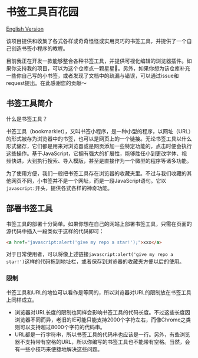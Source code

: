 # 书签工具百花园

[English Version](https://github.com/Adrian-Yan/Bookmarklets-Zoo/blob/master/README.md)

该项目提供和收集了各式各样或奇奇怪怪或实用灵巧的书签工具，并提供了一个自己创造书签小程序的教程。

目前我正在开发一款能够整合各种书签工具，并提供可视化编辑的浏览器插件。如果你支持我的项目，可以为这个仓库点一颗星星🌟。另外，如果你想为该仓库补充一些你自己写的小书签，或者发现了文档中的疏漏与错误，可以通过issue和request提出。在此感谢您的贡献～

## 书签工具简介

什么是书签工具？

书签工具（bookmarklet），又叫书签小程序，是一种小型的程序，以网址（URL）的形式被存为浏览器中的书签，也可以是网页上的一个链接。无论书签工具以什么形式储存，它们都是用来对浏览器或是网页添加一些特定功能的，点击时便会执行这些操作。基于JavaScript，它拥有强大的扩展性，能够胜任小到更改字体、视频快进，大到执行搜索、导入模版，甚至是直接作为一个微型的程序等诸多功能。

为了使用方便，我们一般把书签工具存在浏览器的收藏夹里。不过与我们收藏的其他网页不同，小书签并不是一个网址，而是一段JavaScript语句。它以`javascript:`开头，提供各式各样的神奇功能。

## 部署书签工具

书签工具的部署十分简单。如果你想在自己的网站上部署书签工具，只需在页面的源代码中插入一段类似于这样的代码即可：
```html
<a href="javascript:alert('give my repo a star!');">xxx</a>
```
对于日常使用者，可以将像上述链接`javascript:alert('give my repo a star!')`这样的代码拖到地址栏，或者保存到浏览器的收藏夹方便以后的使用。

### 限制
书签工具和URL的地位可以看作是等同的，所以浏览器对URL的限制放在书签工具上同样成立。

- 浏览器对URL长度的限制也同样会影响书签工具的代码长度。不过这些长度因浏览器不同而异，老旧的IE可能只能支持2000个字符左右，而像Chrome之类则可以支持超过8000个字符的代码串。
- URL都是一行字符串，所以书签工具的代码串也应该是一行。另外，有些浏览器不支持带有空格的URL，所以你编写的书签工具也不能带有空格。当然，会有一些小技巧来便捷地解决这些问题。